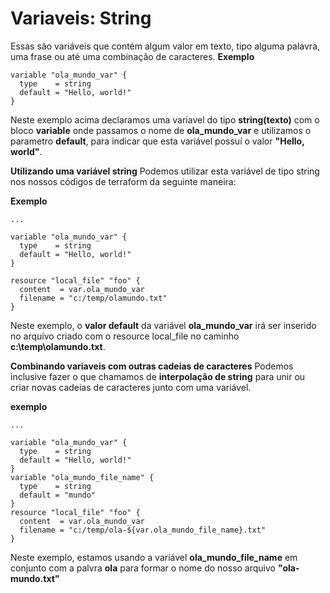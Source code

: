 # Variaveis: String

Essas são variáveis que contém algum valor em texto, tipo alguma palavra, uma frase ou até uma combinação de caracteres. 
**Exemplo**
```
variable "ola_mundo_var" {
  type    = string
  default = "Hello, world!"
}
```
Neste exemplo acima declaramos uma variavel do tipo **string(texto)** com o bloco **variable** onde passamos o nome de **ola_mundo_var** e utilizamos o parametro **default**, para indicar que esta variável possuí o valor **"Hello, world"**.


**Utilizando uma variável string**
Podemos utilizar esta variável de tipo string nos nossos códigos de terraform da seguinte maneira:

**Exemplo**
```
...

variable "ola_mundo_var" {
  type    = string
  default = "Hello, world!"
}

resource "local_file" "foo" {
  content  = var.ola_mundo_var
  filename = "c:/temp/olamundo.txt"
}

```
Neste exemplo, o **valor default** da variável **ola_mundo_var** irá ser inserido no arquivo criado com o resource local_file no caminho **c:\temp\olamundo.txt**.

**Combinando variaveis com outras cadeias de caracteres**
Podemos inclusive fazer o que chamamos de **interpolação de string** para unir ou criar novas cadeias de caracteres junto com uma variável.

**exemplo**

```
...

variable "ola_mundo_var" {
  type    = string
  default = "Hello, world!"
}
variable "ola_mundo_file_name" {
  type    = string
  default = "mundo"
}
resource "local_file" "foo" {
  content  = var.ola_mundo_var
  filename = "c:/temp/ola-${var.ola_mundo_file_name}.txt"
}

```

Neste exemplo, estamos usando a variável **ola_mundo_file_name** em conjunto com a palvra **ola** para formar o nome do nosso arquivo **"ola-mundo.txt"**


